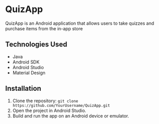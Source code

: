 
# QuizApp

QuizApp is an Android application that allows users to take quizzes and purchase items from the in-app store

## Technologies Used

- Java
- Android SDK
- Android Studio
- Material Design

## Installation

1. Clone the repository: `git clone https://github.com/YourUsername/QuizApp.git`
2. Open the project in Android Studio.
3. Build and run the app on an Android device or emulator.
